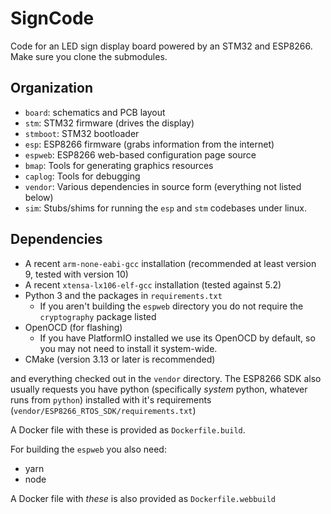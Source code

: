 # SignCode

Code for an LED sign display board powered by an STM32 and ESP8266. Make sure you clone the submodules.

## Organization

- `board`: schematics and PCB layout
- `stm`: STM32 firmware (drives the display)
- `stmboot`: STM32 bootloader
- `esp`: ESP8266 firmware (grabs information from the internet)
- `espweb`: ESP8266 web-based configuration page source
- `bmap`: Tools for generating graphics resources
- `caplog`: Tools for debugging
- `vendor`: Various dependencies in source form (everything not listed below)
- `sim`: Stubs/shims for running the `esp` and `stm` codebases under linux.

## Dependencies

- A recent `arm-none-eabi-gcc` installation (recommended at least version 9, tested with version 10)
- A recent `xtensa-lx106-elf-gcc` installation (tested against 5.2)
- Python 3 and the packages in `requirements.txt`
  - If you aren't building the `espweb` directory you do not require the `cryptography` package listed
- OpenOCD (for flashing)
  - If you have PlatformIO installed we use its OpenOCD by default, so you may not need to install it system-wide.
- CMake (version 3.13 or later is recommended)

and everything checked out in the `vendor` directory. The ESP8266 SDK also usually requests you have python (specifically _system_ python, whatever runs from `python`) installed with it's requirements (`vendor/ESP8266_RTOS_SDK/requirements.txt`)

A Docker file with these is provided as `Dockerfile.build`.

For building the `espweb` you also need:

- yarn
- node 

A Docker file with _these_ is also provided as `Dockerfile.webbuild`
